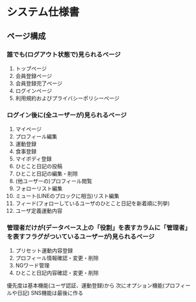 # システム仕様書

## ページ構成
### 誰でも(ログアウト状態で)見られるページ
1. トップページ
2. 会員登録ページ
3. 会員登録完了ページ
4. ログインページ
6. 利用規約およびプライバシーポリシーページ

### ログイン後に(全ユーザーが)見られるページ
1. マイページ
2. プロフィール編集
3. 運動登録
4. 食事登録
5. マイボディ登録
6. ひとこと日記の投稿
7. ひとこと日記の編集・削除
8. (他ユーザーの)プロフィール閲覧
9. フォローリスト編集
10. ミュート(LINEのブロックに相当)リスト編集
11. フィード(フォローしているユーザのひとこと日記を新着順に列挙)
12. ユーザ定義運動内容

### 管理者だけが(データベース上の「役割」を表すカラムに「管理者」を表すフラグがついているユーザーが)見られるページ
1. プリセット運動内容登録
2. プロフィール情報確認・変更・削除
3. NGワード管理
4. ひとこと日記内容確認・変更・削除

優先度は基本機能(ユーザ認証、運動登録)から
次にオプション機能(プロフィールや日記)
SNS機能は最後に作る
